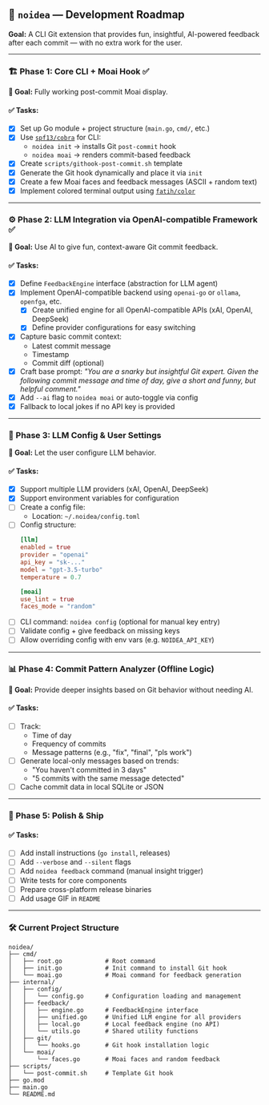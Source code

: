 ## 🧠 `noidea` — Development Roadmap
**Goal:** A CLI Git extension that provides fun, insightful, AI-powered feedback after each commit — with no extra work for the user.

---

### 🏗️ Phase 1: Core CLI + Moai Hook ✅

**🔹 Goal:** Fully working post-commit Moai display.

#### ✅ Tasks:
- [x] Set up Go module + project structure (`main.go`, `cmd/`, etc.)
- [x] Use [`spf13/cobra`](https://github.com/spf13/cobra) for CLI:
  - `noidea init` → installs Git `post-commit` hook
  - `noidea moai` → renders commit-based feedback
- [x] Create `scripts/githook-post-commit.sh` template
- [x] Generate the Git hook dynamically and place it via `init`
- [x] Create a few Moai faces and feedback messages (ASCII + random text)
- [x] Implement colored terminal output using [`fatih/color`](https://github.com/fatih/color)

---

### ⚙️ Phase 2: LLM Integration via OpenAI-compatible Framework ✅

**🔹 Goal:** Use AI to give fun, context-aware Git commit feedback.

#### ✅ Tasks:
- [x] Define `FeedbackEngine` interface (abstraction for LLM agent)
- [x] Implement OpenAI-compatible backend using `openai-go` or `ollama`, `openfga`, etc.
  - [x] Create unified engine for all OpenAI-compatible APIs (xAI, OpenAI, DeepSeek)
  - [x] Define provider configurations for easy switching
- [x] Capture basic commit context:
  - Latest commit message
  - Timestamp
  - Commit diff (optional)
- [x] Craft base prompt:
  _"You are a snarky but insightful Git expert. Given the following commit message and time of day, give a short and funny, but helpful comment."_
- [x] Add `--ai` flag to `noidea moai` or auto-toggle via config
- [x] Fallback to local jokes if no API key is provided

---

### 🧪 Phase 3: LLM Config & User Settings

**🔹 Goal:** Let the user configure LLM behavior.

#### ✅ Tasks:
- [x] Support multiple LLM providers (xAI, OpenAI, DeepSeek)
- [x] Support environment variables for configuration
- [ ] Create a config file:
  - Location: `~/.noidea/config.toml`
- [ ] Config structure:
  ```toml
  [llm]
  enabled = true
  provider = "openai"
  api_key = "sk-..."
  model = "gpt-3.5-turbo"
  temperature = 0.7

  [moai]
  use_lint = true
  faces_mode = "random"
  ```
- [ ] CLI command: `noidea config` (optional for manual key entry)
- [ ] Validate config + give feedback on missing keys
- [ ] Allow overriding config with env vars (e.g. `NOIDEA_API_KEY`)

---

### 📊 Phase 4: Commit Pattern Analyzer (Offline Logic)

**🔹 Goal:** Provide deeper insights based on Git behavior without needing AI.

#### ✅ Tasks:
- [ ] Track:
  - Time of day
  - Frequency of commits
  - Message patterns (e.g., "fix", "final", "pls work")
- [ ] Generate local-only messages based on trends:
  - "You haven't committed in 3 days"
  - "5 commits with the same message detected"
- [ ] Cache commit data in local SQLite or JSON

---

### 🧼 Phase 5: Polish & Ship

#### ✅ Tasks:
- [ ] Add install instructions (`go install`, releases)
- [ ] Add `--verbose` and `--silent` flags
- [ ] Add `noidea feedback` command (manual insight trigger)
- [ ] Write tests for core components
- [ ] Prepare cross-platform release binaries
- [ ] Add usage GIF in `README`

---

### 🛠️ Current Project Structure

```
noidea/
├── cmd/
│   ├── root.go            # Root command
│   ├── init.go            # Init command to install Git hook
│   └── moai.go            # Moai command for feedback generation
├── internal/
│   ├── config/
│   │   └── config.go      # Configuration loading and management
│   ├── feedback/
│   │   ├── engine.go      # FeedbackEngine interface
│   │   ├── unified.go     # Unified LLM engine for all providers
│   │   ├── local.go       # Local feedback engine (no API)
│   │   └── utils.go       # Shared utility functions
│   ├── git/
│   │   └── hooks.go       # Git hook installation logic
│   └── moai/
│       └── faces.go       # Moai faces and random feedback
├── scripts/
│   └── post-commit.sh     # Template Git hook
├── go.mod
├── main.go
└── README.md
```
